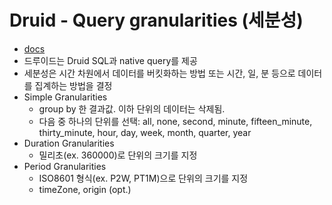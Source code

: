# Druid - Query granularities (세분성)
- [docs](https://druid.apache.org/docs/latest/querying/granularities.html)
- 드루이드는 Druid SQL과 native query를 제공
- 세분성은 시간 차원에서 데이터를 버킷화하는 방법 또는 시간, 일, 분 등으로 데이터를 집계하는 방법을 결정
- Simple Granularities
    * group by 한 결과값. 이하 단위의 데이터는 삭제됨.
    * 다음 중 하나의 단위를 선택: all, none, second, minute, fifteen_minute, thirty_minute, hour, day, week, month, quarter, year
- Duration Granularities
    * 밀리초(ex. 360000)로 단위의 크기를 지정
- Period Granularities 
    * ISO8601 형식(ex. P2W, PT1M)으로 단위의 크기를 지정
    * timeZone, origin (opt.)